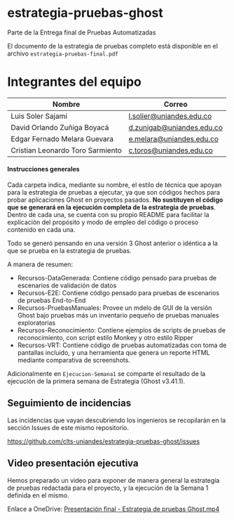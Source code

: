 # estrategia-pruebas-ghost
Parte de la Entrega final de Pruebas Automatizadas

El documento de la estrategia de pruebas completo está disponible en el archivo `estrategia-pruebas-final.pdf`

# Integrantes del equipo

| Nombre                           | Correo                    |
|----------------------------------|---------------------------|
| Luis Soler Sajami                | l.solier@uniandes.edu.co  |
| David Orlando Zuñiga Boyacá      | d.zunigab@uniandes.edu.co |
| Edgar Fernado Melara Guevara     | e.melara@uniandes.edu.co  |
| Cristian Leonardo Toro Sarmiento | c.toros@uniandes.edu.co   |

#### Instrucciones generales

Cada carpeta indica, mediante su nombre, el estilo de técnica que apoyan para la estrategia de pruebas a ejecutar, ya que son códigos hechos para probar aplicaciones Ghost en proyectos pasados. **No sustituyen el código que se generará en la ejecución completa de la estrategia de pruebas**. Dentro de cada una, se cuenta con su propio README para facilitar la explicación del propósito y modo de empleo del código o proceso contenido en cada una.

Todo se generó pensando en una versión 3 Ghost anterior o idéntica a la que se prueba en la estrategia de pruebas.

A manera de resumen:

* Recursos-DataGenerada: Contiene código pensado para pruebas de escenarios de validación de datos
* Recursos-E2E: Contiene código pensado para pruebas de escenarios de pruebas End-to-End
* Recursos-PruebasManuales: Provee un mdelo de GUI de la versión Ghost bajo pruebas más un inventario pequeño de pruebas manuales exploratorias
* Recursos-Reconocimiento: Contiene ejemplos de scripts de pruebas de reconocimiento, con script estilo Monkey y otro estilo Ripper
* Recursos-VRT: Contiene código de pruebas automatizadas con toma de pantallas incluido, y una herramienta que genera un reporte HTML mediante comparativa de screenshots.

Adicionalmente en `Ejecucion-Semana1` se comparte el resultado de la ejecución de la primera semana de Estrategia (Ghost v3.41.1).

## Seguimiento de incidencias

Las incidencias que vayan descubriendo los ingenieros se recopilarán en la sección Issues de este mismo repositorio.

https://github.com/clts-uniandes/estrategia-pruebas-ghost/issues

## Video presentación ejecutiva

Hemos preparado un video para exponer de manera general la estrategia de pruebas redactada para el proyecto, y la ejecución de la Semana 1 definida en el mismo.

Enlace a OneDrive: [Presentación final - Estrategia de pruebas Ghost.mp4](https://uniandes-my.sharepoint.com/personal/d_zunigab_uniandes_edu_co/_layouts/15/onedrive.aspx?id=%2Fpersonal%2Fd%5Fzunigab%5Funiandes%5Fedu%5Fco%2FDocuments%2FCiclo%202%2FPruebas%20automatizadas%2FEntrega%20Final%2FPresentacio%CC%81n%20final%20%2D%20Estrategia%20de%20pruebas%20Ghost%2Emp4&parent=%2Fpersonal%2Fd%5Fzunigab%5Funiandes%5Fedu%5Fco%2FDocuments%2FCiclo%202%2FPruebas%20automatizadas%2FEntrega%20Final&ga=1)
